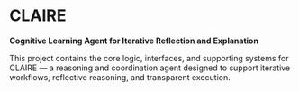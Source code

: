 # CLAIRE

**Cognitive Learning Agent for Iterative Reflection and Explanation**

This project contains the core logic, interfaces, and supporting systems for CLAIRE — a reasoning and coordination agent designed to support iterative workflows, reflective reasoning, and transparent execution.

